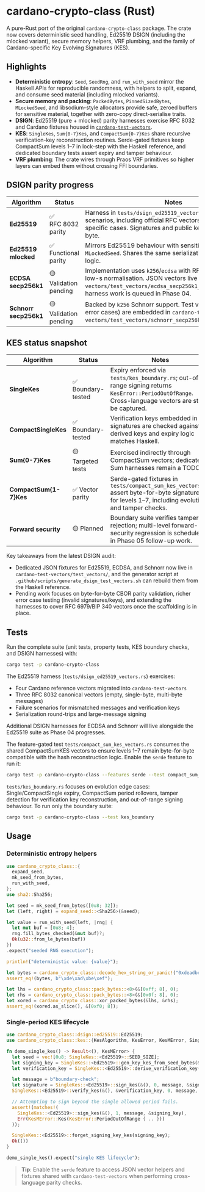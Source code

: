 # cardano-crypto-class (Rust)

A pure-Rust port of the original `cardano-crypto-class` package. The crate now
covers deterministic seed handling, Ed25519 DSIGN (including the mlocked
variant), secure memory helpers, VRF plumbing, and the family of
Cardano-specific Key Evolving Signatures (KES).

## Highlights

- **Deterministic entropy**: `Seed`, `SeedRng`, and `run_with_seed` mirror the
  Haskell APIs for reproducible randomness, with helpers to split, expand, and
  consume seed material (including mlocked variants).
- **Secure memory and packing**: `PackedBytes`, `PinnedSizedBytes`,
  `MLockedSeed`, and libsodium-style allocators provide safe, zeroed buffers
  for sensitive material, together with zero-copy direct-serialise traits.
- **DSIGN**: Ed25519 (pure + mlocked) parity harnesses exercise RFC 8032 and
  Cardano fixtures housed in [`cardano-test-vectors`](../cardano-test-vectors).
- **KES**: `SingleKes`, `Sum{0-7}Kes`, and `CompactSum{0-7}Kes` share
  recursive verification-key reconstruction routines. Serde-gated fixtures keep
  CompactSum levels 1–7 in lock-step with the Haskell reference, and dedicated
  boundary tests assert expiry and tamper behaviour.
- **VRF plumbing**: The crate wires through Praos VRF primitives so higher
  layers can embed them without crossing FFI boundaries.

## DSIGN parity progress

| Algorithm | Status | Notes |
|-----------|--------|-------|
| **Ed25519** | ✅ RFC 8032 parity | Harness in `tests/dsign_ed25519_vectors.rs` exercises 11 scenarios, including official RFC vectors and Cardano-specific cases. Signatures and public keys match byte-for-byte. |
| **Ed25519 mlocked** | ✅ Functional parity | Mirrors Ed25519 behaviour with sensitive material kept in `MLockedSeed`. Shares the same serialization and verification logic. |
| **ECDSA secp256k1** | 🟡 Validation pending | Implementation uses `k256`/`ecdsa` with RFC 6979 nonces and low-s normalisation. JSON vectors live in `cardano-test-vectors/test_vectors/ecdsa_secp256k1_test_vectors.json`; harness work is queued in Phase 04. |
| **Schnorr secp256k1** | 🟡 Validation pending | Backed by `k256` Schnorr support. Test vectors (including error cases) are embedded in `cardano-test-vectors/test_vectors/schnorr_secp256k1_test_vectors.json`. |

## KES status snapshot

| Algorithm | Status | Notes |
|-----------|--------|-------|
| **SingleKes** | ✅ Boundary-tested | Expiry enforced via `tests/kes_boundary.rs`; out-of-range signing returns `KesError::PeriodOutOfRange`. Cross-language vectors are still to be captured. |
| **CompactSingleKes** | ✅ Boundary-tested | Verification keys embedded in signatures are checked against derived keys and expiry logic matches Haskell. |
| **Sum{0-7}Kes** | 🟡 Targeted tests | Exercised indirectly through CompactSum vectors; dedicated Sum harnesses remain a TODO. |
| **CompactSum{1-7}Kes** | ✅ Vector parity | Serde-gated fixtures in `tests/compact_sum_kes_vectors.rs` assert byte-for-byte signatures for levels 1–7, including evolution and tamper checks. |
| **Forward security** | 🟡 Planned | Boundary suite verifies tamper rejection; multi-level forward-security regression is scheduled in Phase 05 follow-up work. |

Key takeaways from the latest DSIGN audit:

- Dedicated JSON fixtures for Ed25519, ECDSA, and Schnorr now live in
  `cardano-test-vectors/test_vectors/`, and the generator script at
  `.github/scripts/generate_dsign_test_vectors.sh` can rebuild them from the
  Haskell reference.
- Pending work focuses on byte-for-byte CBOR parity validation, richer error
  case testing (invalid signatures/keys), and extending the harnesses to cover
  RFC 6979/BIP 340 vectors once the scaffolding is in place.

## Tests

Run the complete suite (unit tests, property tests, KES boundary checks, and DSIGN harnesses) with:

```bash
cargo test -p cardano-crypto-class
```

The Ed25519 harness (`tests/dsign_ed25519_vectors.rs`) exercises:

- Four Cardano reference vectors migrated into `cardano-test-vectors`
- Three RFC 8032 canonical vectors (empty, single-byte, multi-byte messages)
- Failure scenarios for mismatched messages and verification keys
- Serialization round-trips and large-message signing

Additional DSIGN harnesses for ECDSA and Schnorr will live alongside the
Ed25519 suite as Phase 04 progresses.

The feature-gated test `tests/compact_sum_kes_vectors.rs` consumes the shared
CompactSumKES vectors to ensure levels 1–7 remain byte-for-byte compatible with
the hash reconstruction logic. Enable the `serde` feature to run it:

```bash
cargo test -p cardano-crypto-class --features serde --test compact_sum_kes_vectors
```

`tests/kes_boundary.rs` focuses on evolution edge cases: Single/CompactSingle
expiry, CompactSum period rollovers, tamper detection for verification key
reconstruction, and out-of-range signing behaviour. To run only the boundary
suite:

```bash
cargo test -p cardano-crypto-class --test kes_boundary
```

## Usage

### Deterministic entropy helpers

```rust
use cardano_crypto_class::{
  expand_seed,
  mk_seed_from_bytes,
  run_with_seed,
};
use sha2::Sha256;

let seed = mk_seed_from_bytes([0u8; 32]);
let (left, right) = expand_seed::<Sha256>(&seed);

let value = run_with_seed(left, |rng| {
  let mut buf = [0u8; 4];
  rng.fill_bytes_checked(&mut buf)?;
  Ok(u32::from_le_bytes(buf))
})
.expect("seeded RNG execution");

println!("deterministic value: {value}");

let bytes = cardano_crypto_class::decode_hex_string_or_panic!("0xdeadbeef", 4);
assert_eq!(bytes, b"\xde\xad\xbe\xef");

let lhs = cardano_crypto_class::pack_bytes::<8>(&[0xff; 8], 0);
let rhs = cardano_crypto_class::pack_bytes::<8>(&[0x0f; 8], 0);
let xored = cardano_crypto_class::xor_packed_bytes(&lhs, &rhs);
assert_eq!(xored.as_slice(), &[0xf0; 8]);
```

### Single-period KES lifecycle

```rust
use cardano_crypto_class::dsign::ed25519::Ed25519;
use cardano_crypto_class::kes::{KesAlgorithm, KesError, KesMError, SingleKes};

fn demo_single_kes() -> Result<(), KesMError> {
  let seed = vec![0u8; SingleKes::<Ed25519>::SEED_SIZE];
  let signing_key = SingleKes::<Ed25519>::gen_key_kes_from_seed_bytes(&seed)?;
  let verification_key = SingleKes::<Ed25519>::derive_verification_key(&signing_key)?;

  let message = b"boundary-check";
  let signature = SingleKes::<Ed25519>::sign_kes(&(), 0, message, &signing_key)?;
  SingleKes::<Ed25519>::verify_kes(&(), &verification_key, 0, message, &signature)?;

  // Attempting to sign beyond the single allowed period fails.
  assert!(matches!(
    SingleKes::<Ed25519>::sign_kes(&(), 1, message, &signing_key),
    Err(KesMError::Kes(KesError::PeriodOutOfRange { .. }))
  ));

  SingleKes::<Ed25519>::forget_signing_key_kes(signing_key);
  Ok(())
}

demo_single_kes().expect("single KES lifecycle");
```

> **Tip**: Enable the `serde` feature to access JSON vector helpers and fixtures
> shared with `cardano-test-vectors` when performing cross-language parity
> checks.
